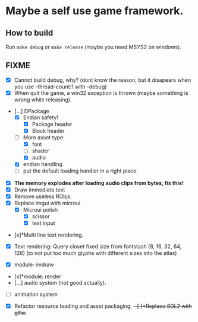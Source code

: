 # Maybe a self use game framework.

## How to build
Run `make debug` or `make release` (maybe you need MSYS2 on windows).

## FIXME
- [x] Cannot build debug, why? (dont know the reason, but it disapears when you use -thread-count:1 with -debug)
- [x] When quit the game, a win32 exception is thrown (maybe something is wrong while releasing).

- [...] DPackage
    - [x] Endian safety!
        - [x] Package header
        - [x] Block header
    - [ ] More asset type: 
        - [x] font
        - [ ] shader
        - [x] audio
    - [x] endian handling
    - [ ] put the default loading handler in a right place.

- [x] **The memory explodes after loading audio clips from bytes, fix this!**
- [x] Draw immediate text
- [x] Remove useless RObjs.
- [x] Replace imgui with microui
    - [x] Microui polish
        - [x] scissor
        - [x] text input
- [x]*Multi line text rendering.
- [x] Text rendering: Query closet fixed size from fontstash (8, 16, 32, 64, 128) (to not put too much glyphs with different sizes into the atlas)

- [x] module: imdraw
- [x]*module: render
- [...] audio system (not good actually).
- [ ] animation system

- [x] Refactor resource loading and asset packaging.
~~- [ ]*Replace SDL2 with glfw.~~